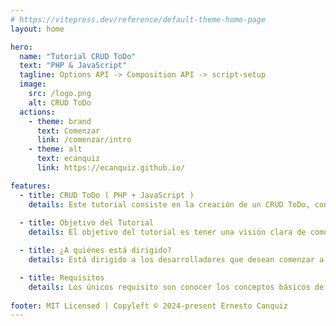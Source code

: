 ```yaml
---
# https://vitepress.dev/reference/default-theme-home-page
layout: home

hero:
  name: "Tutorial CRUD ToDo"
  text: "PHP & JavaScript"
  tagline: Options API -> Composition API -> script-setup
  image:
    src: /logo.png
    alt: CRUD ToDo
  actions:
    - theme: brand
      text: Comenzar
      link: /comenzar/intro
    - theme: alt
      text: ecanquiz
      link: https://ecanquiz.github.io/

features:
  - title: CRUD ToDo ( PHP + JavaScript )
    details: Este tutorial consiste en la creación de un CRUD ToDo, con PHP y JavaScript, bajo una arquitectura orientada a microservicios. 
    
  - title: Objetivo del Tutorial
    details: El objetivo del tutorial es tener una visión clara de como usar PHP y JavaScript para elaborar un CRUD.

  - title: ¿A quiénes está dirigido?
    details: Está dirigido a los desarrolladores que desean comenzar a escalar respectivamente desde las nociones básicas, hasta lograr un excelente desempeño en los leguajes de programación.

  - title: Requisitos
    details: Los únicos requisito son conocer los conceptos básicos de PHP, JavaScript y Base de datos.
    
footer: MIT Licensed | Copyleft © 2024-present Ernesto Canquiz
---
```

